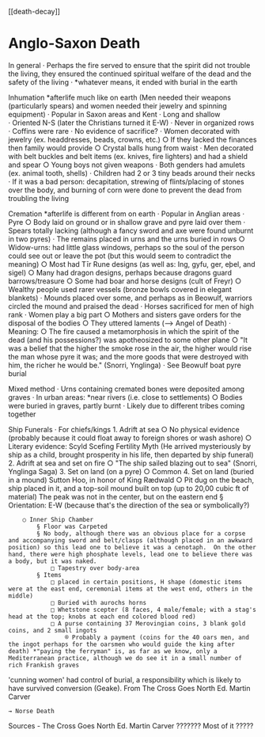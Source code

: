 [[death-decay]]
# Anglo-Saxon Death
In general
	· Perhaps the fire served to ensure that the spirit did not trouble the living, they ensured the continued spiritual welfare of the dead and the safety of the living
	· *whatever means, it ended with burial in the earth


Inhumation *afterlife much like on earth 
	 (Men needed their weapons (particularly spears) and women needed their jewelry and spinning equipment)
	· Popular in Saxon areas and Kent
	· Long and shallow  
	· Oriented N-S  (later the Christians turned it E-W)
	· Never in organized rows
	· Coffins were rare
	· No evidence of sacrifice?
	· Women decorated with jewelry (ex. headdresses, beads, crowns, etc.)
		○ If they lacked the finances then family would provide
		○ Crystal balls hung from waist
	· Men decorated with belt buckles and belt items (ex. knives, fire lighters) and had a shield and spear
		○ Young boys not given weapons
	· Both genders had amulets (ex. animal tooth, shells)
	· Children had 2 or 3 tiny beads around their necks
	· If it was a bad person: decapitation, strewing of flints/placing of stones over the body, and burning of corn were done to prevent the dead from troubling the living


Cremation *afterlife is different from on earth
	· Popular in Anglian areas
	· Pyre
		○ Body laid on ground or in shallow grave and pyre laid over them
	· Spears totally lacking (although a fancy sword and axe were found unburnt in two pyres)
	· The remains placed in urns and the urns buried in rows
		○ Widow-urns: had little glass windows, perhaps so the soul of the person could see out or leave the pot (but this would seem to contradict the meaning)
		○ Most had Tīr Rune designs (as well as: Ing, gyfu, ger, eþel, and sigel)
		○ Many had dragon designs, perhaps because dragons guard barrows/treasure
		○ Some had boar and horse designs (cult of Freyr)
		○ Wealthy people used rarer vessels (bronze bowls covered in elegant blankets)
	· Mounds placed over some, and perhaps as in Beowulf, warriors circled the mound and praised the dead
	· Horses sacrificed for men of high rank
	· Women play a big part
		○ Mothers and sisters gave orders for the disposal of the bodies 
		○ They uttered laments (--> Angel of Death)
	· Meaning:
		○ The fire caused a metamorphosis in which the spirit of the dead (and his possessions?) was apotheosized to some other plane 
		○ "It was a belief that the higher the smoke rose in the air, the higher would rise the man whose pyre it was; and the more goods that were destroyed with him, the richer he would be." (Snorri, Ynglinga)
	· See Beowulf boat pyre burial
		
		
Mixed method
	· Urns containing cremated bones were deposited among graves
	· In urban areas: *near rivers (i.e. close to settlements)
		○ Bodies were buried in graves, partly burnt
	· Likely due to different tribes coming together
		
		
Ship Funerals
	· For chiefs/kings
	1. Adrift at sea
		○ No physical evidence (probably because it could float away to foreign shores or wash ashore)
		○ Literary evidence: Scyld Scefing Fertility Myth (He arrived mysteriously by ship as a child, brought prosperity in his life, then departed by ship funeral)
	2. Adrift at sea and set on fire
		○ "The ship sailed blazing out to sea" (Snorri, Ynglinga Saga)
	3. Set on land (on a pyre)
		○ Common
	4. Set on land (buried in a mound) Sutton Hoo, in honor of King Rædwald
		○  Pit dug on the beach, ship placed in it, and a top-soil mound built on top (up to 20,00 cubic ft of material) The peak was not in the center, but on the eastern end
			§ Orientation: E-W (because that's the direction of the sea or symbolically?)
		
		○ Inner Ship Chamber 
			§ Floor was Carpeted
			§ No body, although there was an obvious place for a corpse and accompanying sword and belt/clasps (although placed in an awkward position) so this lead one to believe it was a cenotaph.  On the other hand, there were high phosphate levels, lead one to believe there was a body, but it was naked.
				□ Tapestry over body-area
			§ Items 
				□ placed in certain positions, H shape (domestic items were at the east end, ceremonial items at the west end, others in the middle)
				□ Buried with aurochs horns
				□ Whetstone scepter (8 faces, 4 male/female; with a stag's head at the top; knobs at each end colored blood red)
				□ A purse containing 37 Merovingian coins, 3 blank gold coins, and 2 small ingots
					® Probably a payment (coins for the 40 oars men, and the ingot perhaps for the oarsmen who would guide the king after death) *"paying the ferryman" is, as far as we know, only a Mediterranean practice, although we do see it in a small number of rich Frankish graves
	
'cunning women' had control of burial, a responsibility which is likely to have survived conversion (Geake). From The Cross Goes North Ed. Martin Carver






		
	→ Norse Death

Sources
	- The Cross Goes North Ed. Martin Carver
??????? Most of it ?????